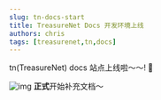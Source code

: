 ```yaml
---
slug: tn-docs-start
title: TreasureNet Docs 开发环境上线
authors: chris
tags: [treasurenet,tn,docs]
---
```


tn(TreasureNet) docs 站点上线啦～～! 🎉

<!--truncate-->

![img](https://www.healthcapusa.com/wp-content/uploads/2019/10/Congratulations-881x294.png)
**正式**开始补充文档～
